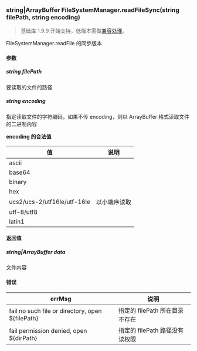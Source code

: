 <!-- https://developers.weixin.qq.com/miniprogram/dev/api/file/FileSystemManager.readFileSync.html -->

### string|ArrayBuffer FileSystemManager.readFileSync(string filePath, string encoding)

> 基础库 1.9.9 开始支持，低版本需做[兼容处理](https://developers.weixin.qq.com/miniprogram/dev/framework/compatibility.html)。

FileSystemManager.readFile 的同步版本

#### 参数

##### string filePath

要读取的文件的路径

##### string encoding

指定读取文件的字符编码，如果不传 encoding，则以 ArrayBuffer 格式读取文件的二进制内容

**encoding 的合法值**

  值                            |  说明     
--------------------------------|-----------
  ascii                         |           
  base64                        |           
  binary                        |           
  hex                           |           
  ucs2/ucs-2/utf16le/utf-16le   |以小端序读取
  utf-8/utf8                    |           
  latin1                        |           

#### 返回值

##### string|ArrayBuffer data

文件内容

#### 错误

  errMsg                                             |  说明                   
-----------------------------------------------------|-------------------------
  fail no such file or directory, open ${filePath}   |指定的 filePath 所在目录不存在
  fail permission denied, open ${dirPath}            |指定的 filePath 路径没有读权限
